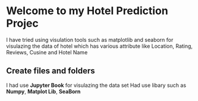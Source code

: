 # Welcome to my Hotel Prediction Projec

I have tried using visulation tools such as matplotlib and seaborn for visulazing the data of hotel which has various attribute like Location, Rating, Reviews, Cusine and Hotel Name

## Create files and folders
I had use **Jupyter Book** for visulazing the data set
Had use libary such as **Numpy**, **Matplot Lib**, **SeaBorn** 
